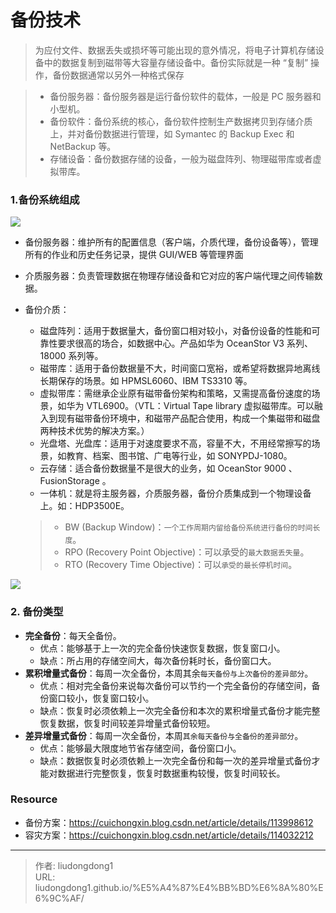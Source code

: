 # 备份技术


> 为应付文件、数据丢失或损坏等可能出现的意外情况，将电子计算机存储设备中的数据复制到磁带等大容量存储设备中。备份实际就是一种 “复制” 操作，备份数据通常以另外一种格式保存
>

> - 备份服务器：备份服务器是运行备份软件的载体，一般是 PC 服务器和小型机。
> - 备份软件：备份系统的核心，备份软件控制生产数据拷贝到存储介质上，并对备份数据进行管理，如 Symantec 的 Backup Exec 和 NetBackup 等。
> - 存储设备：备份数据存储的设备，一般为磁盘阵列、物理磁带库或者虚拟带库。

### 1.备份系统组成

![](https://gitee.com/github-25970295/blogimgv2022/raw/master/image-20220409205828071.png)

- 备份服务器：维护所有的配置信息（客户端，介质代理，备份设备等），管理所有的作业和历史任务记录，提供 GUI/WEB 等管理界面

- 介质服务器：负责管理数据在物理存储设备和它对应的客户端代理之间传输数据。

- 备份介质：

  - 磁盘阵列：适用于数据量大，备份窗口相对较小，对备份设备的性能和可靠性要求很高的场合，如数据中心。产品如华为 OceanStor V3 系列、18000 系列等。
  - 磁带库：适用于备份数据量不大，时间窗口宽裕，或希望将数据异地离线长期保存的场景。如 HPMSL6060、IBM TS3310 等。
  - 虚拟带库：需继承企业原有磁带备份架构和策略，又需提高备份速度的场景，如华为 VTL6900。（VTL：Virtual Tape library 虚拟磁带库。可以融入到现有磁带备份环境中，和磁带产品配合使用，构成一个集磁带和磁盘两种技术优势的解决方案。）
  - 光盘塔、光盘库：适用于对速度要求不高，容量不大，不用经常擦写的场景，如教育、档案、图书馆、广电等行业，如 SONYPDJ-1080。
  - 云存储：适合备份数据量不是很大的业务，如 OceanStor 9000 、 FusionStorage 。
  - 一体机：就是将主服务器，介质服务器，备份介质集成到一个物理设备上。如：HDP3500E。

  > - BW (Backup Window)：`一个工作周期内留给备份系统进行备份的时间长度`。
  > - RPO (Recovery Point Objective)：可以承受的`最大数据丢失量`。
  > - RTO (Recovery Time Objective)：可以`承受的最长停机时间`。

![](https://gitee.com/github-25970295/blogimgv2022/raw/master/image-20220409205930863.png)

### 2. 备份类型

- **完全备份**：每天全备份。
  - 优点：能够基于上一次的完全备份快速恢复数据，恢复窗口小。
  - 缺点：所占用的存储空间大，每次备份耗时长，备份窗口大。
- **累积增量式备份**：每周一次全备份，本周其余`每天备份与上次备份的差异部分`。
  - 优点：相对完全备份来说每次备份可以节约一个完全备份的存储空间，备份窗口较小，恢复窗口较小。
  - 缺点：恢复时必须依赖上一次完全备份和本次的累积增量式备份才能完整恢复数据，恢复时间较差异增量式备份较短。
- **差异增量式备份**：每周一次全备份，本周`其余每天备份与全备份的差异部分`。
  - 优点：能够最大限度地节省存储空间，备份窗口小。
  - 缺点：数据恢复时必须依赖上一次完全备份和每一次的差异增量式备份才能对数据进行完整恢复，恢复时数据重构较慢，恢复时间较长。

### Resource

- 备份方案：https://cuichongxin.blog.csdn.net/article/details/113998612
- 容灾方案：https://cuichongxin.blog.csdn.net/article/details/114032212



---

> 作者: liudongdong1  
> URL: liudongdong1.github.io/%E5%A4%87%E4%BB%BD%E6%8A%80%E6%9C%AF/  

